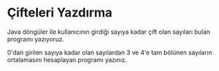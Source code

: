 # Çifteleri Yazdırma
Java döngüler ile kullanıcının girdiği sayıya kadar çift olan sayıları bulan programı yazıyoruz.

 0'dan girilen sayıya kadar olan sayılardan 3 ve 4'e tam bölünen sayıların ortalamasını hesaplayan programı yazınız.
